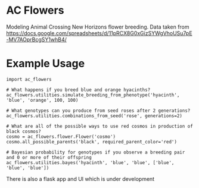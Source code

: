 # AC Flowers
Modeling Animal Crossing New Horizons flower breeding.
Data taken from https://docs.google.com/spreadsheets/d/11pRCX8G0xGizSYWgVhoUSu7pE-MV7AOprBcgSY1whB4/


# Example Usage
```
import ac_flowers

# What happens if you breed blue and orange hyacinths?
ac_flowers.utilities.simulate_breeding_from_phenotype('hyacinth', 'blue', 'orange', 100, 100)

# What genotypes can you produce from seed roses after 2 generations?
ac_flowers.utilities.combinations_from_seed('rose', generations=2)

# What are all of the possible ways to use red cosmos in production of black cosmos?
cosmo = ac_flowers.flower.Flower('cosmo')
cosmo.all_possible_parents('black', required_parent_color='red')

# Bayesian probability for genotypes if you observe a breeding pair and 0 or more of their offspring
ac_flowers.utilities.bayes('hyacinth', 'blue', 'blue', ['blue', 'blue', 'blue'])
```

There is also a flask app and UI which is under development
